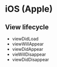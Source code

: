 # iOS (Apple)
View lifecycle
--------------


* viewDidLoad
* viewWillAppear
* viewDidAppear
* vieWillDisappear
* viewDidDisappear




